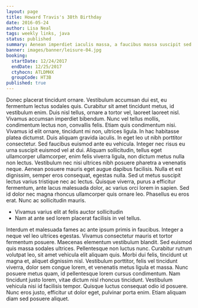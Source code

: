 ```yaml
---
layout: page
title: Howard Travis's 38th Birthday
date: 2016-05-24
author: Lisa Neal
tags: weekly links, java
status: published
summary: Aenean imperdiet iaculis massa, a faucibus massa suscipit sed. Integer.
banner: images/banner/leisure-04.jpg
booking:
  startDate: 12/24/2017
  endDate: 12/25/2017
  ctyhocn: ATLDMHX
  groupCode: HT3B
published: true
---
```

Donec placerat tincidunt ornare. Vestibulum accumsan dui est, eu fermentum lectus sodales quis. Curabitur sit amet tincidunt metus, id vestibulum enim. Duis nisl tellus, ornare a tortor vel, laoreet laoreet nisl. Vivamus accumsan imperdiet bibendum. Nunc vel tellus mollis, condimentum lectus non, convallis felis. Etiam quis condimentum nisi. Vivamus id elit ornare, tincidunt mi non, ultrices ligula. In hac habitasse platea dictumst. Duis aliquam gravida iaculis.
In eget leo ut nibh porttitor consectetur. Sed faucibus euismod ante eu vehicula. Integer nec risus eu urna suscipit euismod vel at dui. Aliquam sollicitudin, tellus eget ullamcorper ullamcorper, enim felis viverra ligula, non dictum metus nulla non lectus. Vestibulum nec nisi ultrices nibh posuere pharetra a venenatis neque. Aenean posuere mauris eget augue dapibus facilisis. Nulla et est dignissim, semper eros consequat, egestas nulla. Sed ut metus suscipit lectus varius tristique nec ac lectus. Quisque viverra, purus a efficitur fermentum, ante lacus malesuada dolor, ac varius orci lorem in sapien. Sed id dolor nec magna rhoncus ullamcorper quis ornare leo. Phasellus eu eros erat. Nunc ac sollicitudin mauris.

* Vivamus varius elit at felis auctor sollicitudin
* Nam at ante sed lorem placerat facilisis in vel tellus.

Interdum et malesuada fames ac ante ipsum primis in faucibus. Integer a neque vel leo ultrices egestas. Vivamus consectetur mauris et tortor fermentum posuere. Maecenas elementum vestibulum blandit. Sed euismod quis massa sodales ultrices. Pellentesque non luctus nunc. Curabitur rutrum volutpat leo, sit amet vehicula elit aliquam quis. Morbi dui felis, tincidunt ut magna et, aliquet dignissim nisl. Vestibulum porttitor, felis vel tincidunt viverra, dolor sem congue lorem, et venenatis metus ligula et massa. Nunc posuere metus quam, id pellentesque lorem cursus condimentum. Nam tincidunt justo lorem, vitae dictum nisl rhoncus tincidunt. Vestibulum vehicula nisi id facilisis tempor. Quisque luctus consequat odio id posuere. Nunc eros justo, efficitur ut dolor eget, pulvinar porta enim. Etiam aliquam diam sed posuere aliquet.
